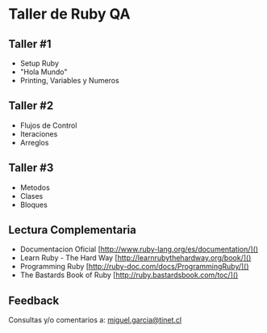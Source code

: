 # Taller de Ruby QA

## Taller #1

- Setup Ruby
- "Hola Mundo"
- Printing, Variables y Numeros

## Taller #2

- Flujos de Control
- Iteraciones
- Arreglos

## Taller #3

- Metodos 
- Clases
- Bloques

<!---
## Taller #5

- Cucumber

## Taller #6

- Repaso
--->
  
## Lectura Complementaria

* Documentacion Oficial [http://www.ruby-lang.org/es/documentation/]()
* Learn Ruby - The Hard Way [http://learnrubythehardway.org/book/]()
* Programming Ruby [http://ruby-doc.com/docs/ProgrammingRuby/]()
* The Bastards Book of Ruby [http://ruby.bastardsbook.com/toc/]()

## Feedback

Consultas y/o comentarios a: miguel.garcia@tinet.cl
